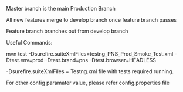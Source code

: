 Master branch is the main Production Branch

All new features merge to develop branch once feature branch passes

Feature branch branches out from develop branch

Useful Commands: 

mvn test -Dsurefire.suiteXmlFiles=testng_PNS_Prod_Smoke_Test.xml -Dtest.env=prod -Dtest.brand=pns -Dtest.browser=HEADLESS

-Dsurefire.suiteXmlFiles = Testng.xml file with tests required running. 

For other config paramater value, please refer config.properties file
